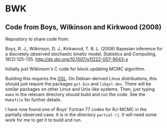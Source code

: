# BWK

## Code from Boys, Wilkinson and Kirkwood (2008)

Repository to share code from:

Boys, R. J., Wilkinson, D. J., Kirkwood, T. B. L. (2008) Bayesian inference for a discretely observed stochastic kinetic model, Statistics and Computing, 18(2):125-135. http://dx.doi.org/10.1007/s11222-007-9043-x

Initially just Wilkinson's C code for block updating MCMC algorithm.

Building this requires the [GSL](https://www.gnu.org/software/gsl/). On Debian-derived Linux distributions, this should just require the packages `gsl-bin` and `libgsl-dev`. There will be similar packages on other Linux and Unix-like systems. Then, just typing `make` in the relevant directory should build and run the code. See the `Makefile` for further details.

I have now found one of Boys' Fortran 77 codes for RJ-MCMC in the partially observed case. It is in the directory `partial-rj`. It will need some work for me to get it to build and run.



